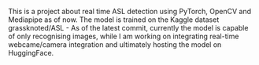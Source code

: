 This is a project about real time ASL detection using PyTorch, OpenCV and Mediapipe as of now. The model is trained on the Kaggle dataset grassknoted/ASL - <insert dataset link>
As of the latest commit, currently the model is capable of only recognising images, while I am working on integrating real-time webcame/camera integration and ultimately hosting the model on HuggingFace.